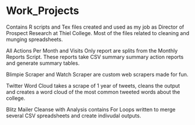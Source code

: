# Work_Projects
Contains R scripts and Tex files created and used as my job as Director of Prospect Research at Thiel College.
Most of the files related to cleaning and munging spreadsheets. 

All Actions Per Month and Visits Only report are splits from the Monthly Reports Script. These reports take CSV summary 
summary action reports and generate summary tables. 

Blimpie Scraper and Watch Scraper are custom web scrapers made for fun.

Twitter Word Cloud takes a scrape of 1 year of tweets, cleans the output and creates a word cloud of the most common tweeted 
words about the college.

Blitz Mailer Cleanse with Analysis contains For Loops written to merge several CSV spreadsheets and create indivudal outputs. 
